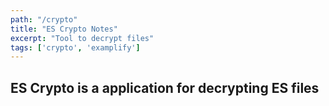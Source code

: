 ```yaml
---
path: "/crypto"
title: "ES Crypto Notes"
excerpt: "Tool to decrypt files"
tags: ['crypto', 'examplify']
---
```


## ES Crypto is a application for decrypting ES files
